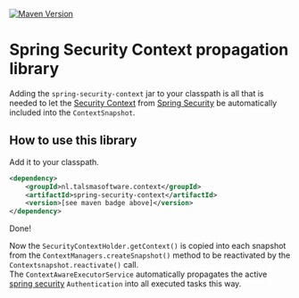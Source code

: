 [![Maven Version][maven-img]][maven] 

# Spring Security Context propagation library

Adding the `spring-security-context` jar to your classpath
is all that is needed to let the 
[Security Context][security context] 
from [Spring Security] 
be automatically included into the `ContextSnapshot`.

## How to use this library

Add it to your classpath. 
```xml
<dependency>
    <groupId>nl.talsmasoftware.context</groupId>
    <artifactId>spring-security-context</artifactId>
    <version>[see maven badge above]</version>
</dependency>
```

Done!

Now the `SecurityContextHolder.getContext()` is copied into each snapshot 
from the `ContextManagers.createSnapshot()` method
to be reactivated by the `Contextsnapshot.reactivate()` call.  
The `ContextAwareExecutorService` automatically propagates the active 
[spring security] `Authentication` into all executed tasks this way.


  [maven-img]: https://img.shields.io/maven-metadata/v/http/central.maven.org/maven2/nl/talsmasoftware/context/context-propagation/maven-metadata.xml.svg
  [maven]: http://mvnrepository.com/artifact/nl.talsmasoftware.context/spring-security-context
  [spring security]: https://projects.spring.io/spring-security/
  [security context]: https://docs.spring.io/spring-security/site/docs/current/api/index.html?org/springframework/security/core/context/SecurityContext.html
